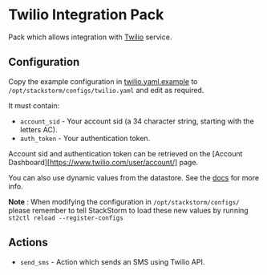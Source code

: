 # Twilio Integration Pack

Pack which allows integration with [Twilio](https://www.twilio.com/) service.

## Configuration

Copy the example configuration in [twilio.yaml.example](./twilio.yaml.example)
to `/opt/stackstorm/configs/twilio.yaml` and edit as required.

It must contain:

* ``account_sid`` - Your account sid (a 34 character string, starting with the
  letters AC).
* ``auth_token`` - Your authentication token.

Account sid and authentication token can be retrieved on the [Account
Dashboard][https://www.twilio.com/user/account/] page.

You can also use dynamic values from the datastore. See the
[docs](https://docs.stackstorm.com/reference/pack_configs.html) for more info.

**Note** : When modifying the configuration in `/opt/stackstorm/configs/` please
           remember to tell StackStorm to load these new values by running
           `st2ctl reload --register-configs`

## Actions

* ``send_sms`` - Action which sends an SMS using Twilio API.
